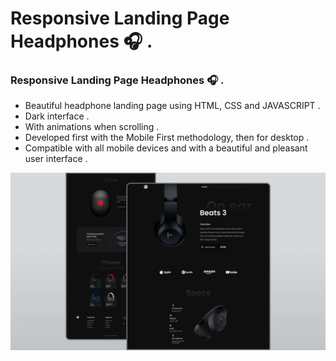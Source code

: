 # Responsive Landing Page Headphones 🎧 .
### Responsive Landing Page Headphones 🎧 .

- Beautiful headphone landing page using HTML, CSS and JAVASCRIPT .
- Dark interface .
- With animations when scrolling .
- Developed first with the Mobile First methodology, then for desktop .
- Compatible with all mobile devices and with a beautiful and pleasant user interface .

![](/preview.png)
